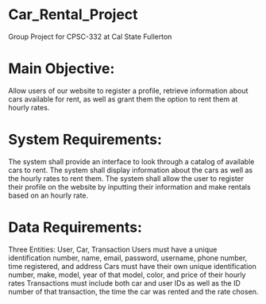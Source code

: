 # Car_Rental_Project
Group Project for CPSC-332 at Cal State Fullerton

# Main Objective: 
Allow users of our website to register a profile, retrieve information about cars available for rent, as well as grant them the option to rent them at hourly rates. 

# System Requirements: 
The system shall provide an interface to look through a catalog of available cars to rent. 
The system shall display information about the cars as well as the hourly rates to rent them. 
The system shall allow the user to register their profile on the website by inputting their information and make rentals based on an hourly rate.

# Data Requirements:
Three Entities: User, Car, Transaction
Users must have a unique identification number, name, email, password, username, phone number, time registered, and address
Cars  must have their own unique identification number, make, model, year of that model, color, and price of their hourly rates
Transactions must include both car and user IDs as well as the ID number of that transaction, the time the car was rented and the rate chosen.


